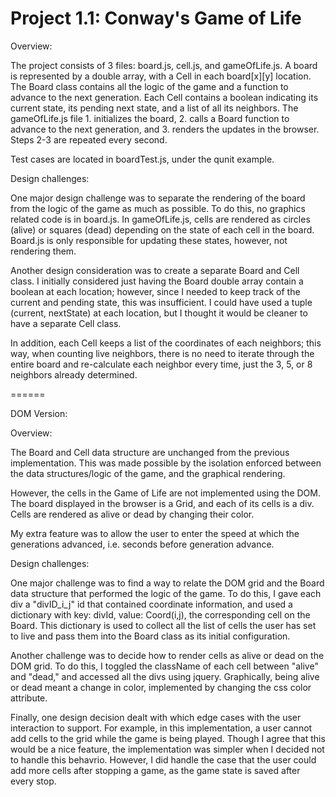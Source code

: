 Project 1.1: Conway's Game of Life
=====
Overview:

The project consists of 3 files: board.js, cell.js, and gameOfLife.js. A board is represented by a double array, with a Cell in each board[x][y] location. The Board class contains all the logic of the game and a function to advance to the next generation. Each Cell contains a boolean indicating its current state, its pending next state, and a list of all its neighbors. The gameOfLife.js file 1. initializes the board, 2. calls a Board function to advance to the next generation, and 3. renders the updates in the browser. Steps 2-3 are repeated every second. 

Test cases are located in boardTest.js, under the qunit example.

Design challenges:

One major design challenge was to separate the rendering of the board from the logic of the game as much as possible. To do this, no graphics related code is in board.js. In gameOfLife.js, cells are rendered as circles (alive) or squares (dead) depending on the state of each cell in the board. Board.js is only responsible for updating these states, however, not rendering them.

Another design consideration was to create a separate Board and Cell class. I initially considered just having the Board double array contain a boolean at each location; however, since I needed to keep track of the current and pending state, this was insufficient. I could have used a tuple (current, nextState) at each location, but I thought it would be cleaner to have a separate Cell class. 

In addition, each Cell keeps a list of the coordinates of each neighbors; this way, when counting live neighbors, there is no need to iterate through the entire board and re-calculate each neighbor every time, just the 3, 5, or 8 neighbors already determined. 


======

DOM Version:

Overview:

The Board and Cell data structure are unchanged from the previous implementation. This was made possible by the isolation enforced between the data structures/logic of the game, and the graphical rendering. 

However, the cells in the Game of Life are not implemented using the DOM. The board displayed in the browser is a Grid, and each of its cells is a div. Cells are rendered as alive or dead by changing their color. 

My extra feature was to allow the user to enter the speed at which the generations advanced, i.e. seconds before generation advance. 

Design challenges:

One major challenge was to find a way to relate the DOM grid and the Board data structure that performed the logic of the game. To do this, I gave each div a "divID_i_j" id that contained coordinate information, and used a dictionary with key: divId, value: Coord(i,j), the corresponding cell on the Board. This dictionary is used to collect all the list of cells the user has set to live and pass them into the Board class as its initial configuration. 

Another challenge was to decide how to render cells as alive or dead on the DOM grid. To do this, I toggled the className of each cell between "alive" and "dead," and accessed all the divs using jquery. Graphically, being alive or dead meant a change in color, implemented by changing the css color attribute. 

Finally, one design decision dealt with which edge cases with the user interaction to support. For example, in this implementation, a user cannot add cells to the grid while the game is being played. Though I agree that this would be a nice feature, the implementation was simpler when I decided not to handle this behavrio. However, I did handle the case that the user could add more cells after stopping a game, as the game state is saved after every stop. 

